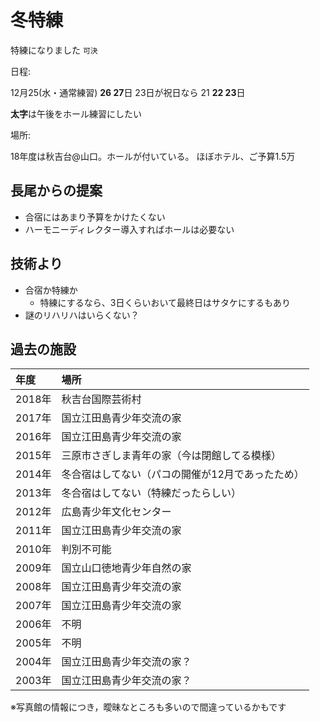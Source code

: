 # 冬特練

特練になりました `可決`

日程:

12月25(水・通常練習) **26 27**日
23日が祝日なら 21 **22 23**日

**太字**は午後をホール練習にしたい

場所:

18年度は秋吉台@山口。ホールが付いている。
ほぼホテル、ご予算1.5万

## 長尾からの提案

+ 合宿にはあまり予算をかけたくない
+ ハーモニーディレクター導入すればホールは必要ない

## 技術より

+ 合宿か特練か
    + 特練にするなら、3日くらいおいて最終日はサタケにするもあり
+ 謎のリハリハはいらくない？

## 過去の施設

|年度  |場所|
|:----|:---|
|2018年|秋吉台国際芸術村|
|2017年|国立江田島青少年交流の家|
|2016年|国立江田島青少年交流の家|
|2015年|三原市さぎしま青年の家（今は閉館してる模様）|
|2014年|冬合宿はしてない（パコの開催が12月であったため）|
|2013年|冬合宿はしてない（特練だったらしい）|
|2012年|広島青少年文化センター|
|2011年|国立江田島青少年交流の家|
|2010年|判別不可能|
|2009年|国立山口徳地青少年自然の家|
|2008年|国立江田島青少年交流の家|
|2007年|国立江田島青少年交流の家|
|2006年|不明|
|2005年|不明|
|2004年|国立江田島青少年交流の家？|
|2003年|国立江田島青少年交流の家？|

※写真館の情報につき，曖昧なところも多いので間違っているかもです